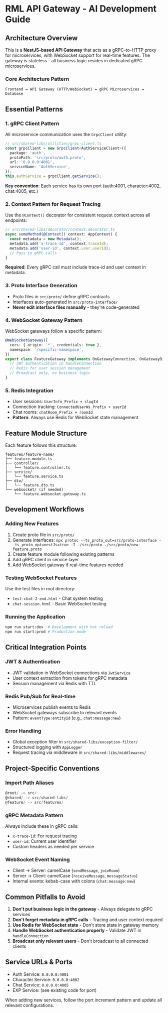 # RML API Gateway - AI Development Guide

## Architecture Overview

This is a **NestJS-based API Gateway** that acts as a gRPC-to-HTTP proxy for microservices, with WebSocket support for real-time features. The gateway is stateless - all business logic resides in dedicated gRPC microservices.

### Core Architecture Pattern
```
Frontend ↔ API Gateway (HTTP/WebSocket) ↔ gRPC Microservices ↔ Database
```

## Essential Patterns

### 1. gRPC Client Pattern
All microservice communication uses the `GrpcClient` utility:

```typescript
// src/shared-libs/utilities/grpc-client.ts
const grpcClient = new GrpcClient<AuthServiceClient>({
  package: 'auth',
  protoPath: 'src/proto/auth.proto',
  url: '0.0.0.0:4001', 
  serviceName: 'AuthService',
});
this.authService = grpcClient.getService();
```

**Key convention**: Each service has its own port (auth:4001, character:4002, chat:4005, etc.)

### 2. Context Pattern for Request Tracing
Use the `@Context()` decorator for consistent request context across all endpoints:

```typescript
// src/shared-libs/decorator/context.decorator.ts
async someMethod(@Context() context: AppContext) {
  const metadata = new Metadata();
  metadata.add('x-trace-id', context.traceId);
  metadata.add('user-id', context.user.userId);
  // Pass to gRPC calls
}
```

**Required**: Every gRPC call must include trace-id and user context in metadata.

### 3. Proto Interface Generation
- Proto files in `src/proto/` define gRPC contracts
- Interfaces auto-generated in `src/proto-interface/` 
- **Never edit interface files manually** - they're code-generated

### 4. WebSocket Gateway Pattern
WebSocket gateways follow a specific pattern:

```typescript
@WebSocketGateway({
  cors: { origin: '*', credentials: true },
  namespace: '/specific-namespace',
})
export class FeatureGateway implements OnGatewayConnection, OnGatewayDisconnect {
  // JWT authentication in handleConnection
  // Redis for user session management
  // Broadcast only, no business logic
}
```

### 5. Redis Integration
- User sessions: `UserInfo_Prefix + slugId`
- Connection tracking: `ConnectedUserWs_Prefix + userId`  
- Chat rooms: `chatRoom_Prefix + roomId`
- **Pattern**: Always use Redis for WebSocket state management

## Feature Module Structure

Each feature follows this structure:
```
features/feature-name/
├── feature.module.ts
├── controller/
│   └── feature.controller.ts
├── service/
│   └── feature.service.ts  
├── dto/
│   └── feature.dto.ts
└── websocket/ (if needed)
    └── feature.websocket.gateway.ts
```

## Development Workflows

### Adding New Features
1. Create proto file in `src/proto/`
2. Generate interfaces: `npx protoc --ts_proto_out=src/proto-interface --ts_proto_opt=nestJs=true -I ./src/proto ./src/proto/new-feature.proto`
3. Create feature module following existing patterns
4. Add gRPC client in service layer
5. Add WebSocket gateway if real-time features needed

### Testing WebSocket Features
Use the test files in root directory:
- `test-chat-2-end.html` - Chat system testing
- `chat-session.html` - Basic WebSocket testing

### Running the Application
```bash
npm run start:dev  # Development with hot reload
npm run start:prod # Production mode
```

## Critical Integration Points

### JWT & Authentication
- JWT validation in WebSocket connections via `JwtService`
- User context extraction from tokens for gRPC metadata
- Session management via Redis with TTL

### Redis Pub/Sub for Real-time
- Microservices publish events to Redis
- WebSocket gateways subscribe to relevant events
- Pattern: `eventType:entityId` (e.g., `chat:message:new`)

### Error Handling
- Global exception filter in `src/shared-libs/exception-filter/`
- Structured logging with `AppLogger` 
- Request tracing via middleware in `src/shared-libs/middlewares/`

## Project-Specific Conventions

### Import Path Aliases
```typescript
@root/ -> src/
@shared/ -> src/shared-libs/
@feature/ -> src/features/
```

### gRPC Metadata Pattern
Always include these in gRPC calls:
- `x-trace-id`: For request tracing
- `user-id`: Current user identifier
- Custom headers as needed per service

### WebSocket Event Naming
- Client → Server: camelCase (`sendMessage`, `joinRoom`)
- Server → Client: camelCase (`receiveMessage`, `messageStatus`)
- Internal events: kebab-case with colons (`chat:message:new`)

## Common Pitfalls to Avoid

1. **Don't put business logic in the gateway** - Always delegate to gRPC services
2. **Don't forget metadata in gRPC calls** - Tracing and user context required
3. **Use Redis for WebSocket state** - Don't store state in gateway memory
4. **Handle WebSocket authentication properly** - Validate JWT in `handleConnection`
5. **Broadcast only relevant users** - Don't broadcast to all connected clients

## Service URLs & Ports
- Auth Service: `0.0.0.0:4001`
- Character Service: `0.0.0.0:4002` 
- Chat Service: `0.0.0.0:4005`
- EXP Service: (see existing code for port)

When adding new services, follow the port increment pattern and update all relevant configurations.
